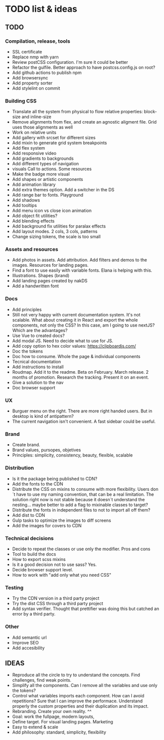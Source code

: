 # TODO list & ideas

## TODO

### Compilation, release, tools
- SSL certificate
- Replace nmp with yarn
- Review postCSS configuration. I'm sure it could be better
- Refactor the gulfile. Better approach to have postcss.config.js on root?
- Add github actions to publish npm
- Add browsersync
- Add property sorter
- Add stylelint on commit


### Building CSS
- Translate all the system from physical to flow relative properties: block-size and inline-size
- Remove alignments from flex, and create an agnostic aligment file. Grid uses those alignments as well
- Work on relative units
- Add gallery with srcset for different sizes
- Add mixin to generate grid system breakpoints
- Add flex system
- Add responsive video
- Add gradients to backgrounds
- Add different types of navigation
- visuals Call to actions. Some resources
- Make the badge more visual
- Add shapes or artistic components
- Add animation library
- Add extra themes option. Add a switcher in the DS
- Add range bar to fonts. Playground
- Add shadows
- Add tooltips
- Add menu icon vs close icon animation
- Add object fit utilities?
- Add blending effects
- Add background fix utilities for paralax effects
- Add layout modes. 2 cols, 3 cols, patterns
- Change sizing tokens, the scale is too small

### Assets and resources
- Add photos in assets. Add attribution. Add filters and demos to the images. Resources for landing pages. 
- Find a font to use easily with variable fonts. Elana is helping with this.
- Illustrations. Shapes (brand)
- Add landing pages created by nakDS
- Add a handwritten font

### Docs
- Add principles
- Still not very happy with current documentation system. It's not scalable. What about creating it in React and export the whole components, not only the CSS? In this case, am I going to use nextJS? Which are the advantages?
- Use Vue to created docs?
- Add modal JS. Need to decide what to use for JS.
- Add copy option to hex color values: https://clipboardjs.com/
- Doc the tokens
- Doc how to consume. Whole the page & individual components
- Tecnical documentation
- Add instructions to install
- Roudmap. Add it to the readme. Beta on February. March release. 2 months of promotion. Research the tracking. Present it on an event.
- Give a solution to the nav
- Doc browser support

### UX
- Burguer menu on the right. There are more right handed users. But in desktop is kind of antipattern?
- The current navigation isn't convenient. A fast sidebar could be useful. 

### Brand
- Create brand.
- Brand values, pursopes, objetives
- Principles: simplicity, consistency, beauty, flexible, scalable
### Distribution
- Is it the package being published to CDN?
- Add the fonts to the CDN
- Distribute the CSS on mixins to consume with more flexibility. Users don´t have to use my naming convention, that can be a real limitation. The solution right now is not stable because it doesn´t understand the nesting... maybe better to add a flag to mixinable classes to target?
- Distribute the fonts in independent files to not to import all off them?
- Add dist to CDN
- Gulp tasks to optimize the images to diff screens
- Add the images for covers to CDN

### Technical decisions
- Decide to repeat the classes or use only the modifier. Pros and cons
- Tool to build the docs
- How to export scss mixins
- Is it a good decision not to use sass? Yes.
- Decide browser support level. 
- How to work with "add only what you need CSS"

### Testing
- Try the CDN version in a third party project
- Try the dist CSS through a third party project
- Add syntax verifier. Thought that prettifier was doing this but catched an error by a third party.

### Other
- Add semantic url
- Improve SEO
- Add accesibility 

## IDEAS
- Reproduce all the circle to try to understand the concepts. Find challenges, find weak points.
- Simplify all the components. Can I remove all the variables and use only the tokens?
- Control what variables imports each component. How can I avoid repetitions? Sure that I can improve the performace. Understand properly the custom properties and their duplication and its impact.
- Rebranding. Create your own reality. ^^
- Goal: work the fullpage, modern layouts, 
- Define target. For visual landing pages. Marketing
- Easy to extend & scale
- Add philosophy: standard, simplicity, flexibility